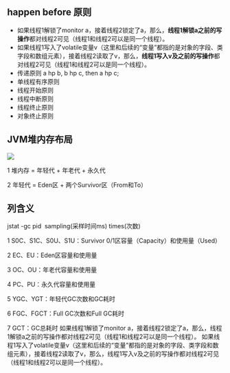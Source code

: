 ## happen before 原则

* 如果线程1解锁了monitor a，接着线程2锁定了a，那么，**线程1解锁a之前的写操作**都对线程2可见（线程1和线程2可以是同一个线程）。
* 如果线程1写入了volatile变量v（这里和后续的“变量”都指的是对象的字段、类字段和数组元素），接着线程2读取了v，那么，**线程1写入v及之前的写操作**都对线程2可见（线程1和线程2可以是同一个线程）。
* 传递原则 a hp b, b hp c, then a hp c;
* 单线程有序原则
* 线程开始原则
* 线程中断原则
* 线程终止原则
* 对象终止原则


## JVM堆内存布局

![](http://static.open-open.com/lib/uploadImg/20140128/20140128214841_435.jpg)


1	堆内存 = 年轻代 + 年老代 + 永久代

2	年轻代 = Eden区 + 两个Survivor区（From和To）

## 列含义

jstat -gc pid  sampling(采样时间ms) times(次数)

1	S0C、S1C、S0U、S1U：Survivor 0/1区容量（Capacity）和使用量（Used） 

2	EC、EU：Eden区容量和使用量

3	OC、OU：年老代容量和使用量

4	PC、PU：永久代容量和使用量

5	YGC、YGT：年轻代GC次数和GC耗时

6	FGC、FGCT：Full GC次数和Full GC耗时

7	GCT：GC总耗时
如果线程1解锁了monitor a，接着线程2锁定了a，那么，线程1解锁a之前的写操作都对线程2可见（线程1和线程2可以是同一个线程）。
如果线程1写入了volatile变量v（这里和后续的“变量”都指的是对象的字段、类字段和数组元素），接着线程2读取了v，那么，线程1写入v及之前的写操作都对线程2可见（线程1和线程2可以是同一个线程）。
